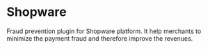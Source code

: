 # Shopware
Fraud prevention plugin for Shopware platform. It help merchants to minimize the payment fraud and therefore improve the revenues.
